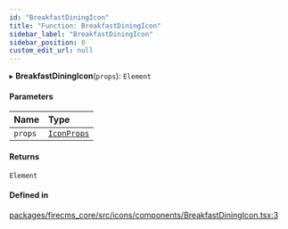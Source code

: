 ```yaml
---
id: "BreakfastDiningIcon"
title: "Function: BreakfastDiningIcon"
sidebar_label: "BreakfastDiningIcon"
sidebar_position: 0
custom_edit_url: null
---
```


▸ **BreakfastDiningIcon**(`props`): `Element`

#### Parameters

| Name | Type |
| :------ | :------ |
| `props` | [`IconProps`](../types/IconProps.md) |

#### Returns

`Element`

#### Defined in

[packages/firecms_core/src/icons/components/BreakfastDiningIcon.tsx:3](https://github.com/FireCMSco/firecms/blob/d45f3739/packages/firecms_core/src/icons/components/BreakfastDiningIcon.tsx#L3)
